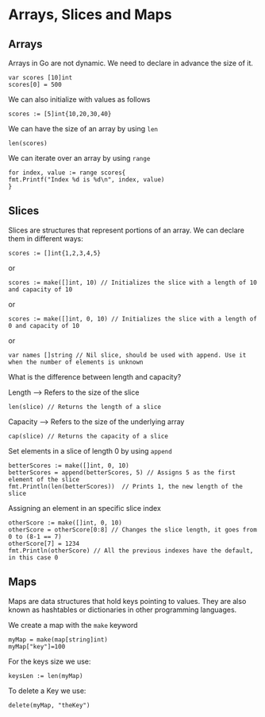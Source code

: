 # Arrays, Slices and Maps

## Arrays

Arrays in Go are not dynamic. We need to declare in advance the size of it.

```golang
var scores [10]int
scores[0] = 500
```

We can also initialize with values as follows

```golang
scores := [5]int{10,20,30,40}
```

We can have the size of an array by using `len`

```golang
len(scores)
```

We can iterate over an array by using `range`

```golang
for index, value := range scores{
fmt.Printf("Index %d is %d\n", index, value)
}
```

## Slices

Slices are structures that represent portions of an array. We can declare them in different ways:

```golang
scores := []int{1,2,3,4,5}
```

or

```golang
scores := make([]int, 10) // Initializes the slice with a length of 10 and capacity of 10
```

or

```golang
scores := make([]int, 0, 10) // Initializes the slice with a length of 0 and capacity of 10
```

or

```golang
var names []string // Nil slice, should be used with append. Use it when the number of elements is unknown
```

What is the difference between length and capacity?

Length --> Refers to the size of the slice

```golang
len(slice) // Returns the length of a slice
```

Capacity --> Refers to the size of the underlying array

```golang
cap(slice) // Returns the capacity of a slice
```

Set elements in a slice of length 0 by using `append`

```golang
betterScores := make([]int, 0, 10)
betterScores = append(betterScores, 5) // Assigns 5 as the first element of the slice
fmt.Println(len(betterScores))  // Prints 1, the new length of the slice
```

Assigning an element in an specific slice index

```golang
otherScore := make([]int, 0, 10)
otherScore = otherScore[0:8] // Changes the slice length, it goes from 0 to (8-1 == 7)
otherScore[7] = 1234
fmt.Println(otherScore) // All the previous indexes have the default, in this case 0
```

## Maps

Maps are data structures that hold keys pointing to values. They are also known as hashtables or dictionaries in other programming languages.

We create a map with the `make` keyword

```golang
myMap = make(map[string]int)
myMap["key"]=100
```

For the keys size we use:

```golang
keysLen := len(myMap)
```

To delete a Key we use:

```golang
delete(myMap, "theKey")
```
